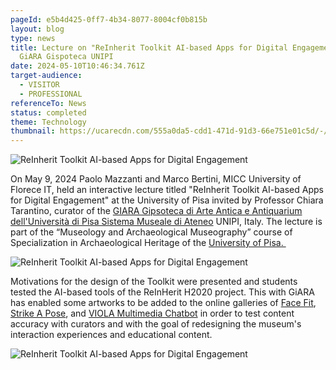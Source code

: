 ```yaml
---
pageId: e5b4d425-0ff7-4b34-8077-8004cf0b815b
layout: blog
type: news
title: Lecture on "ReInherit Toolkit AI-based Apps for Digital Engagement" at
  GiARA Gispoteca UNIPI
date: 2024-05-10T10:46:34.761Z
target-audience:
  - VISITOR
  - PROFESSIONAL
referenceTo: News
status: completed
theme: Technology
thumbnail: https://ucarecdn.com/555a0da5-cdd1-471d-91d3-66e751e01c5d/-/preview/
---
```

![ReInherit Toolkit AI-based Apps for Digital Engagement](https://ucarecdn.com/959e64e1-fd73-4cf7-8f67-1d9c492cf071/ "ReInherit Toolkit AI-based Apps for Digital Engagement")

On May 9, 2024 Paolo Mazzanti and Marco Bertini, MICC University of Florece IT, held an interactive lecture titled "ReInherit Toolkit AI-based Apps for Digital Engagement" at the University of Pisa invited by Professor Chiara Tarantino, curator of the [GIARA Gipsoteca di Arte Antica e Antiquarium dell'Università di Pisa Sistema Museale di Ateneo](https://www.gipsoteca.sma.unipi.it) UNIPI, Italy. The lecture is part of the “Museology and Archaeological Museography” course of Specialization in Archaeological Heritage of the [University of Pisa. ](https://www.cfs.unipi.it)

![ReInherit Toolkit AI-based Apps for Digital Engagement](https://ucarecdn.com/feab48d2-2e1f-4f79-9877-dc7e6c397e40/ "ReInherit Toolkit AI-based Apps for Digital Engagement")

Motivations for the design of the Toolkit were presented and students tested the AI-based tools of the ReInHerit H2020 project. This  with GiARA has enabled some artworks to be added to the online galleries of [Face Fit](https://reinherit-hub.eu/tools/apps/051e7d78-de61-4e04-8b05-ab6f7a184153), [Strike A Pose](https://reinherit-hub.eu/tools/apps/de7756ad-67f6-4b6d-823e-0ce12f3f6c0d), and [VIOLA Multimedia Chatbot](https://reinherit-hub.eu/tools/apps/543b2b77-35f1-41b5-b06e-3a355f2a1c6b) in order to test content accuracy with curators and with the goal of redesigning the museum's interaction experiences and educational content.

![ReInherit Toolkit AI-based Apps for Digital Engagement](https://ucarecdn.com/f4c0be2e-f24c-419b-a512-bc1a4ab48ded/ "ReInherit Toolkit AI-based Apps for Digital Engagement")
